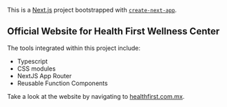 This is a [Next.js](https://nextjs.org/) project bootstrapped with [`create-next-app`](https://github.com/vercel/next.js/tree/canary/packages/create-next-app).

## Official Website for Health First Wellness Center

The tools integrated within this project include:

- Typescript
- CSS modules
- NextJS App Router
- Reusable Function Components

Take a look at the website by navigating to [healthfirst.com.mx](https://www.chocolatepro.mx/).

